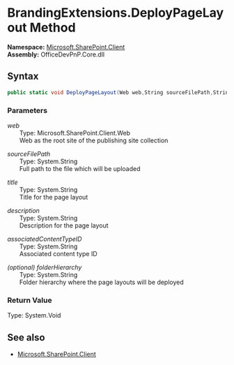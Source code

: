 # BrandingExtensions.DeployPageLayout Method  
  

**Namespace:** [Microsoft.SharePoint.Client](Microsoft.SharePoint.Client.md)  
**Assembly:** OfficeDevPnP.Core.dll  
## Syntax
```C#
public static void DeployPageLayout(Web web,String sourceFilePath,String title,String description,String associatedContentTypeID,String folderHierarchy)
```
### Parameters
*web*  
&emsp;&emsp;Type: Microsoft.SharePoint.Client.Web  
&emsp;&emsp;Web as the root site of the publishing site collection  
  
*sourceFilePath*  
&emsp;&emsp;Type: System.String  
&emsp;&emsp;Full path to the file which will be uploaded  
  
*title*  
&emsp;&emsp;Type: System.String  
&emsp;&emsp;Title for the page layout  
  
*description*  
&emsp;&emsp;Type: System.String  
&emsp;&emsp;Description for the page layout  
  
*associatedContentTypeID*  
&emsp;&emsp;Type: System.String  
&emsp;&emsp;Associated content type ID  
  
*(optional) folderHierarchy*  
&emsp;&emsp;Type: System.String  
&emsp;&emsp;Folder hierarchy where the page layouts will be deployed  
  
### Return Value
Type: System.Void  

## See also
- [Microsoft.SharePoint.Client](Microsoft.SharePoint.Client.md)
